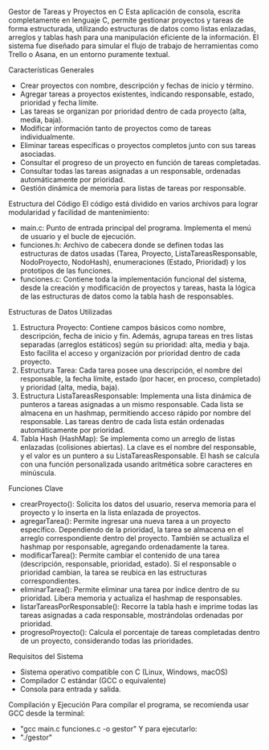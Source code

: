 Gestor de Tareas y Proyectos en C
Esta aplicación de consola, escrita completamente en lenguaje C, permite gestionar proyectos y tareas de forma estructurada, 
utilizando estructuras de datos como listas enlazadas, arreglos y tablas hash para una manipulación eficiente de la información.
El sistema fue diseñado para simular el flujo de trabajo de herramientas como Trello o Asana, en un entorno puramente textual.

Características Generales
- Crear proyectos con nombre, descripción y fechas de inicio y término.
- Agregar tareas a proyectos existentes, indicando responsable, estado, prioridad y fecha límite.
- Las tareas se organizan por prioridad dentro de cada proyecto (alta, media, baja).
- Modificar información tanto de proyectos como de tareas individualmente.
- Eliminar tareas específicas o proyectos completos junto con sus tareas asociadas.
- Consultar el progreso de un proyecto en función de tareas completadas.
- Consultar todas las tareas asignadas a un responsable, ordenadas automáticamente por prioridad.
- Gestión dinámica de memoria para listas de tareas por responsable.
  
Estructura del Código
El código está dividido en varios archivos para lograr modularidad y facilidad de mantenimiento:
- main.c: Punto de entrada principal del programa. Implementa el menú de usuario y el bucle de ejecución.
- funciones.h: Archivo de cabecera donde se definen todas las estructuras de datos usadas (Tarea, Proyecto,
  ListaTareasResponsable, NodoProyecto, NodoHash), enumeraciones (Estado, Prioridad) y los prototipos de las funciones.
- funciones.c: Contiene toda la implementación funcional del sistema, desde la creación y modificación de proyectos y
  tareas, hasta la lógica de las estructuras de datos como la tabla hash de responsables.

Estructuras de Datos Utilizadas
1. Estructura Proyecto:
Contiene campos básicos como nombre, descripción, fecha de inicio y fin. Además, agrupa tareas en tres listas separadas (arreglos estáticos)
según su prioridad: alta, media y baja. Esto facilita el acceso y organización por prioridad dentro de cada proyecto.
3. Estructura Tarea:
Cada tarea posee una descripción, el nombre del responsable, la fecha límite, estado (por hacer, en proceso, completado) y prioridad (alta, media, baja).
4. Estructura ListaTareasResponsable:
Implementa una lista dinámica de punteros a tareas asignadas a un mismo responsable. Cada lista se almacena en un hashmap,
permitiendo acceso rápido por nombre del responsable. Las tareas dentro de cada lista están ordenadas automáticamente por prioridad.
6. Tabla Hash (HashMap):
Se implementa como un arreglo de listas enlazadas (colisiones abiertas). La clave es el nombre del responsable,
y el valor es un puntero a su ListaTareasResponsable. El hash se calcula con una función personalizada usando aritmética sobre caracteres en minúscula.

Funciones Clave
- crearProyecto(): Solicita los datos del usuario, reserva memoria para el proyecto y lo inserta en la lista enlazada de proyectos.
- agregarTarea(): Permite ingresar una nueva tarea a un proyecto específico. Dependiendo de la prioridad, la tarea se almacena en el arreglo
  correspondiente dentro del proyecto. También se actualiza el hashmap por responsable, agregando ordenadamente la tarea.
- modificarTarea(): Permite cambiar el contenido de una tarea (descripción, responsable, prioridad, estado). Si el responsable o prioridad cambian,
  la tarea se reubica en las estructuras correspondientes.
- eliminarTarea(): Permite eliminar una tarea por índice dentro de su prioridad. Libera memoria y actualiza el hashmap de responsables.
- listarTareasPorResponsable(): Recorre la tabla hash e imprime todas las tareas asignadas a cada responsable, mostrándolas ordenadas por prioridad.
- progresoProyecto(): Calcula el porcentaje de tareas completadas dentro de un proyecto, considerando todas las prioridades.

Requisitos del Sistema
- Sistema operativo compatible con C (Linux, Windows, macOS)
- Compilador C estándar (GCC o equivalente)
- Consola para entrada y salida.

Compilación y Ejecución
Para compilar el programa, se recomienda usar GCC desde la terminal:
- "gcc main.c funciones.c -o gestor"
Y para ejecutarlo:
- "./gestor"
